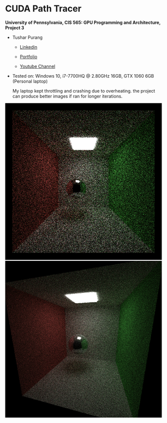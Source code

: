 CUDA Path Tracer
================

**University of Pennsylvania, CIS 565: GPU Programming and Architecture, Project 3**

* Tushar Purang

  * [Linkedin](https://www.linkedin.com/in/tpurang/)

  * [Portfolio](http://tushvr.com/)

  * [Youtube Channel](https://www.youtube.com/channel/UC9ZTxWcJjCSAJDC54dPNbKw?view_as=subscriber)

* Tested on: Windows 10, i7-7700HQ @ 2.80GHz 16GB, GTX 1060 6GB (Personal laptop)

  My laptop kept throttling and crashing due to overheating. the project can produce better images if ran for longer iterations.

<img src="img\cornell.2020-10-02_01-41-36z.10samp.png" style="zoom: 80%;" />

<img src="img\cornell.2021-06-03_08-34-14z.71samp.png" style="zoom:80%;" />




